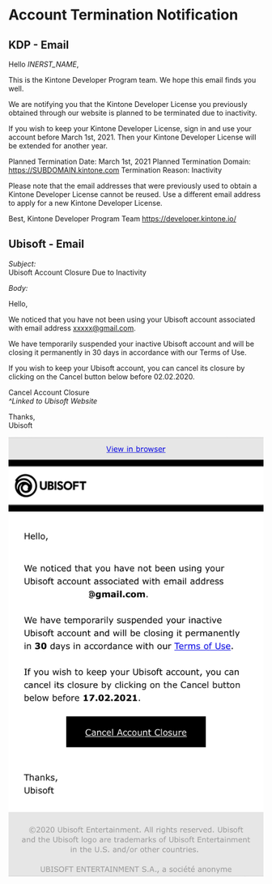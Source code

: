 # Account Termination Notification

## KDP - Email

Hello _INERST_NAME_,

This is the Kintone Developer Program team. We hope this email finds you well.

We are notifying you that the Kintone Developer License you previously obtained through our website is planned to be terminated due to inactivity.

If you wish to keep your Kintone Developer License, sign in and use your account before March 1st, 2021. Then your Kintone Developer License will be extended for another year.

Planned Termination Date: March 1st, 2021
Planned Termination Domain: https://SUBDOMAIN.kintone.com
Termination Reason: Inactivity

Please note that the email addresses that were previously used to obtain a Kintone Developer License cannot be reused.
Use a different email address to apply for a new Kintone Developer License.

Best,
Kintone Developer Program Team
https://developer.kintone.io/

## Ubisoft - Email
*Subject:*  
Ubisoft Account Closure Due to Inactivity

*Body:*

Hello,

We noticed that you have not been using your Ubisoft account associated with email address xxxxx@gmail.com.  

We have temporarily suspended your inactive Ubisoft account and will be closing it permanently in 30 days in accordance with our Terms of Use.  

If you wish to keep your Ubisoft account, you can cancel its closure by clicking on the Cancel button below before 02.02.2020.  

Cancel Account Closure  
*^Linked to Ubisoft Website*

Thanks,  
Ubisoft

![Screenshot of the email above](./img/UBISOFT_01.png)
